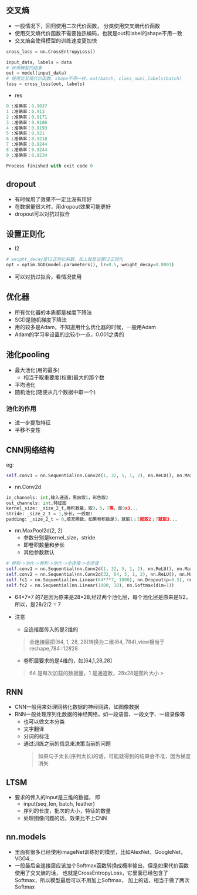 ## 交叉熵
- 一般情况下，回归使用二次代价函数， 分类使用交叉熵代价函数
- 使用交叉熵代价函数不需要独热编码，也就是out和label的shape不用一致
- 交叉熵会使得模型的训练速度更加快

```python
cross_loss = nn.CrossEntropyLoss()
```

```python
input_data, labels = data
# 获得模型的结果
out = model(input_data)
# 使用交叉熵代价函数，shape不用一样，out(batch, class_num),labels(batch)
loss = cross_loss(out, labels)
```

- res
```python
0 :准确率：0.9037
1 :准确率：0.913
2 :准确率：0.9171
3 :准确率：0.9186
4 :准确率：0.9193
5 :准确率：0.921
6 :准确率：0.9218
7 :准确率：0.9244
8 :准确率：0.9244
9 :准确率：0.9234

Process finished with exit code 0

```

## dropout
- 有时候用了效果不一定比没有用好
- 在数据量很大时，用dropout效果可能更好
- dropout可以对抗过拟合

## 设置正则化
- l2
```python
# weight_decay是l2正则化系数，加上就是设置l2正则化
opt = optim.SGD(model.parameters(), lr=0.5, weight_decay=0.0001)
```
- 可以对抗过拟合，看情况使用

## 优化器
- 所有优化器的本质都是梯度下降法
- SGD是随机梯度下降法
- 用的较多是Adam，不知道用什么优化器的时候，一般用Adam
- Adam的学习率设置的比较小一点，0.001之类的

## 池化pooling
- 最大池化(用的最多)
    - 相当于取重要度(权重)最大的那个数
- 平均池化
- 随机池化(随便从几个数据中取一个)

### 池化的作用
- 进一步提取特征
- 平移不变性

## CNN网络结构
eg:
```python
self.conv1 = nn.Sequential(nn.Conv2d(1, 32, 5, 1, 2), nn.ReLU(), nn.MaxPool2d(2, 2))
```
- nn.Conv2d
```python
in_channels: int,输入通道，黑白取1，彩色取2
out_channels: int,特征图
kernel_size: _size_2_t,卷积数量，取3，5，7等，即3x3...
stride: _size_2_t = 1,步长，一般取1
padding: _size_2_t = 0,填充圈数，如果卷积数是3，就取1；5就取2；7就取3...
```

- nn.MaxPool2d(2, 2)
    - 参数分别是kernel_size，stride
    - 即卷积数量和步长
    - 其他参数默认

```python
# 卷积->池化->卷积->池化->全连接->全连接
self.conv1 = nn.Sequential(nn.Conv2d(1, 32, 5, 1, 2), nn.ReLU(), nn.MaxPool2d(2, 2))
self.conv2 = nn.Sequential(nn.Conv2d(32, 64, 5, 1, 2), nn.ReLU(), nn.MaxPool2d(2, 2))
self.fc1 = nn.Sequential(nn.Linear(64*7*7, 1000), nn.Dropout(p=0.5), nn.ReLU())
self.fc2 = nn.Sequential(nn.Linear(1000, 10), nn.Softmax(dim=1))

```

- 64\*7*7 的7是因为原来是28\*28,经过两个池化层，每个池化层是原来是1/2，
所以，是28/2/2 = 7

- 注意
    - 全连接层传入的是2维的
    > 全连接层把(64, 1, 28, 28)转换为二维(64, 784),view相当于reshape,784=1*28*28
    - 卷积层要求的是4维的，如[64,1,28,28]
    > 64 是每次加载的数据量，1 是通道数，28x28是图片大小
                                                                                                                            >
                    

## RNN
- CNN一般用来处理网格化数据的神经网路，如图像数据
- RNN一般处理序列化数据的神经网络，如一段语音、一段文字、一段录像等
    - 也可以做文本分类
    - 文字翻译
    - 分词的标注
    - 通过训练之前的信息来决策当前的问题
        > 如果句子太长(序列太长)的话，可能就得到的结果会不准，因为梯度消失


## LTSM
- 要求的传入的input是三维的数据， 即
    - input(seq_len, batch, feather)
    - 序列的长度，批次的大小，特征的数量
    - 处理图像问题的话，效果比不上CNN
    
    
## nn.models
- 里面有很多已经使用imageNet训练好的模型，比如AlexNet，GoogleNet，VGG4...
- 一般最后全连接层应该加个Softmax函数转换成概率输出，但是如果代价函数使用了交叉熵的话，
也就是CrossEntropyLoss，它里面已经包含了Softmax，所以模型最后可以不用加上Softmax，
加上的话，相当于做了两次Softmax

